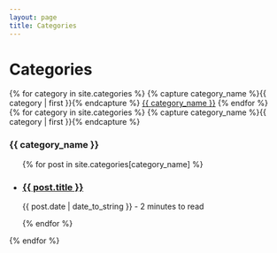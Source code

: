 ```yaml
---
layout: page
title: Categories
---
```


<h1 class="categories-title">Categories</h1>
<div class="categories-list">
	{% for category in site.categories %}
		{% capture category_name %}{{ category | first }}{% endcapture %}
		<a class="category-link" href="#{{ category_name }}">{{ category_name }}</a>
	{% endfor %}
</div>

<div class="categories">
	{% for category in site.categories %}
		{% capture category_name %}{{ category | first }}{% endcapture %}
		<h3>{{ category_name }}</h3>
		<ul id="{{ category_name }}">
			{% for post in site.categories[category_name] %}
				<li class="post-short">
		      <a href="{{ site.baseurl | append: post.url }}"><h3>{{ post.title }}</h3></a>
		      <p class="date">{{ post.date | date_to_string }} <span class="reading-time"> - 2 minutes to read</span></p>
		    </li>
			{% endfor %}
		</ul>
	{% endfor %}
</div>